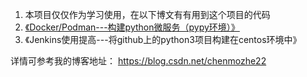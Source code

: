 
1. 本项目仅仅作为学习使用，在以下博文有有用到这个项目的代码
2. [《Docker/Podman---构建python微服务（pypy环境）》](https://blog.csdn.net/chenmozhe22/article/details/113994195)
2. 《Jenkins使用提高---将github上的python3项目构建在centos环境中》


详情可参考我的博客地址：
https://blog.csdn.net/chenmozhe22

